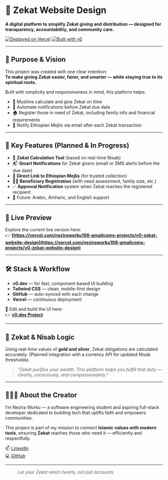 # 🕌 Zekat Website Design

**A digital platform to simplify Zekat giving and distribution — designed for transparency, accountability, and community care.**

[![Deployed on Vercel](https://img.shields.io/badge/Deployed%20on-Vercel-black?style=for-the-badge&logo=vercel)](https://vercel.com/neziraworku198-gmailcoms-projects/v0-zekat-website-design)
[![Built with v0](https://img.shields.io/badge/Built%20with-v0.dev-black?style=for-the-badge)](https://v0.dev/chat/projects/2ZHsNwQiBvD)

---

## 🌙 Purpose & Vision

This project was created with one clear intention:  
**To make giving Zekat easier, fairer, and smarter — while staying true to its spiritual roots.**

Built with simplicity and responsiveness in mind, this platform helps:
- 🧕 Muslims calculate and give Zekat on time  
- 🧾 Automate notifications before Zekat due date  
- 🏠 Register those in need of Zekat, including family info and financial requirements  
- 📧 Notify Ethiopian Mejlis via email after each Zekat transaction

---

## 🧭 Key Features (Planned & In Progress)

- 📆 **Zekat Calculation Tool** (based on real-time Nisab)
- 📬 **Smart Notifications** for Zekat givers (email or SMS alerts before the due date)
- 🔗 **Direct Link to Ethiopian Mejlis** (for trusted collection)
- 🧑‍🦱 **Beneficiary Registration** (with need assessment, family size, etc.)
- ✅ **Approval Notification** system when Zekat reaches the registered recipient
- 💬 Future: Arabic, Amharic, and English support

---

## 🚀 Live Preview

Explore the current live version here:  
👉 **[https://vercel.com/neziraworku198-gmailcoms-projects/v0-zekat-website-design](https://vercel.com/neziraworku198-gmailcoms-projects/v0-zekat-website-design)**

---

## 🛠️ Stack & Workflow

- **v0.dev** — for fast, component-based UI building  
- **Tailwind CSS** — clean, mobile-first design  
- **GitHub** — auto-synced with each change  
- **Vercel** — continuous deployment

🔗 Edit and build the UI here:  
👉 **[v0.dev Project](https://v0.dev/chat/projects/2ZHsNwQiBvD)**

---

## 🧮 Zekat & Nisab Logic

Using real-time values of **gold and silver**, Zekat obligations are calculated accurately. (Planned integration with a currency API for updated Nisab thresholds).

> *“Zekat purifies your wealth. This platform helps you fulfill that duty — clearly, consciously, and compassionately.”*

---

## 🙋🏽‍♀️ About the Creator

I’m Nezira Worku — a software engineering student and aspiring full-stack developer dedicated to building tech that uplifts faith and empowers communities.

This project is part of my mission to connect **Islamic values with modern tools**, ensuring **Zekat** reaches those who need it — efficiently and respectfully.

📫 [LinkedIn](https://www.linkedin.com/in/neziraworkuali)  
💻 [GitHub](https://github.com/Jennah198)

---

> *Let your Zekat reach hearts, not just accounts.*

